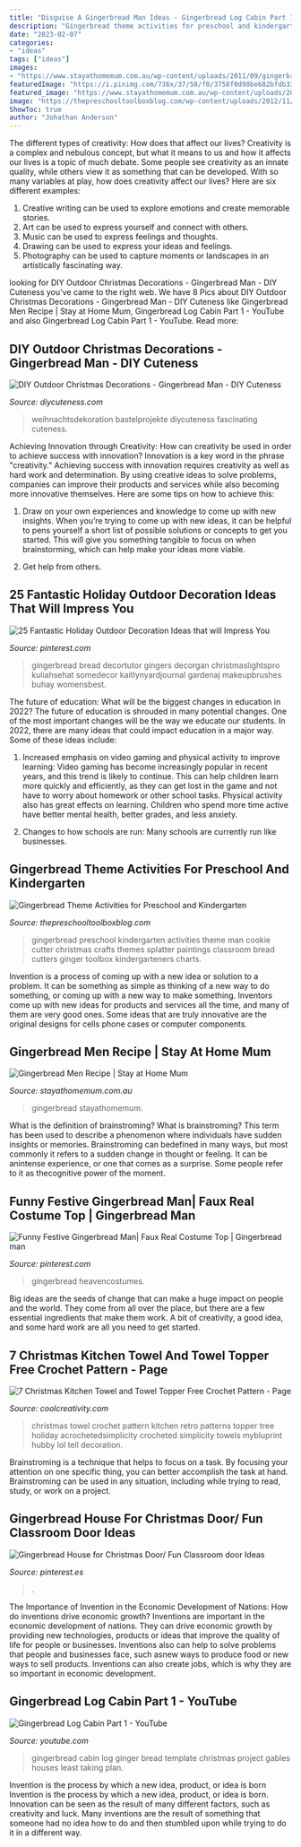```yaml
---
title: "Disguise A Gingerbread Man Ideas - Gingerbread Log Cabin Part 1"
description: "Gingerbread theme activities for preschool and kindergarten"
date: "2023-02-07"
categories:
- "ideas"
tags: ["ideas"]
images:
- "https://www.stayathomemum.com.au/wp-content/uploads/2011/09/gingerbread-man-new.jpg"
featuredImage: "https://i.pinimg.com/736x/37/58/f0/3758f0d98be682bfdb33254db2d94974.jpg"
featured_image: "https://www.stayathomemum.com.au/wp-content/uploads/2011/09/gingerbread-man-new.jpg"
image: "https://thepreschooltoolboxblog.com/wp-content/uploads/2012/11/Gingerbread_Blog-001-1024x801.jpg"
ShowToc: true
author: "Johathan Anderson"
---
```



The different types of creativity: How does that affect our lives?
Creativity is a complex and nebulous concept, but what it means to us and how it affects our lives is a topic of much debate. Some people see creativity as an innate quality, while others view it as something that can be developed. With so many variables at play, how does creativity affect our lives? Here are six different examples: 
1. Creative writing can be used to explore emotions and create memorable stories.
2. Art can be used to express yourself and connect with others.
3. Music can be used to express feelings and thoughts.
4. Drawing can be used to express your ideas and feelings.
5. Photography can be used to capture moments or landscapes in an artistically fascinating way. 

	

		
looking for DIY Outdoor Christmas Decorations - Gingerbread Man - DIY Cuteness you've came to the right web. We have 8 Pics about DIY Outdoor Christmas Decorations - Gingerbread Man - DIY Cuteness like Gingerbread Men Recipe | Stay at Home Mum, Gingerbread Log Cabin Part 1 - YouTube and also Gingerbread Log Cabin Part 1 - YouTube. Read more:
		
    
## DIY Outdoor Christmas Decorations - Gingerbread Man - DIY Cuteness

<img loading=lazy src="https://diycuteness.com/wp-content/uploads/2019/11/YARD-ART-Gingerbread-man.jpg" onerror="this.onerror=null;this.src='https://tse2.mm.bing.net/th?id=OIP.9URjQM7YNDerg2YrdQhSawHaJ6&amp;pid=15.1';" alt="DIY Outdoor Christmas Decorations - Gingerbread Man - DIY Cuteness">

_Source: diycuteness.com_

>weihnachtsdekoration bastelprojekte diycuteness fascinating cuteness. 

	

Achieving Innovation through Creativity: How can creativity be used in order to achieve success with innovation?
Innovation is a key word in the phrase "creativity." Achieving success with innovation requires creativity as well as hard work and determination. By using creative ideas to solve problems, companies can improve their products and services while also becoming more innovative themselves. Here are some tips on how to achieve this: 
1. Draw on your own experiences and knowledge to come up with new insights. When you’re trying to come up with new ideas, it can be helpful to pens yourself a short list of possible solutions or concepts to get you started. This will give you something tangible to focus on when brainstorming, which can help make your ideas more viable. 

2. Get help from others.

    
## 25 Fantastic Holiday Outdoor Decoration Ideas That Will Impress You

<img loading=lazy src="https://i.pinimg.com/736x/53/56/53/5356537fdfb6aedb3e2add4883ed28bf.jpg" onerror="this.onerror=null;this.src='https://tse3.mm.bing.net/th?id=OIP.dle0sWxNQbh316oWZ23MPQHaJ3&amp;pid=15.1';" alt="25 Fantastic Holiday Outdoor Decoration Ideas that will Impress You">

_Source: pinterest.com_

>gingerbread bread decortutor gingers decorgan christmaslightspro kuliahsehat somedecor kaitlynyardjournal gardenaj makeupbrushes buhay womensbest. 

	

The future of education: What will be the biggest changes in education in 2022?
The future of education is shrouded in many potential changes. One of the most important changes will be the way we educate our students. In 2022, there are many ideas that could impact education in a major way. Some of these ideas include: 
1) Increased emphasis on video gaming and physical activity to improve learning: Video gaming has become increasingly popular in recent years, and this trend is likely to continue. This can help children learn more quickly and efficiently, as they can get lost in the game and not have to worry about homework or other school tasks. Physical activity also has great effects on learning. Children who spend more time active have better mental health, better grades, and less anxiety. 

2) Changes to how schools are run: Many schools are currently run like businesses.

    
## Gingerbread Theme Activities For Preschool And Kindergarten

<img loading=lazy src="https://thepreschooltoolboxblog.com/wp-content/uploads/2012/11/Gingerbread_Blog-001-1024x801.jpg" onerror="this.onerror=null;this.src='https://tse2.mm.bing.net/th?id=OIP.avrZCLOidgnB6Gm25y9hZwHaFy&amp;pid=15.1';" alt="Gingerbread Theme Activities for Preschool and Kindergarten">

_Source: thepreschooltoolboxblog.com_

>gingerbread preschool kindergarten activities theme man cookie cutter christmas crafts themes splatter paintings classroom bread cutters ginger toolbox kindergarteners charts. 

	

Invention is a process of coming up with a new idea or solution to a problem. It can be something as simple as thinking of a new way to do something, or coming up with a new way to make something. Inventors come up with new ideas for products and services all the time, and many of them are very good ones. Some ideas that are truly innovative are the original designs for cells phone cases or computer components.

    
## Gingerbread Men Recipe | Stay At Home Mum

<img loading=lazy src="https://www.stayathomemum.com.au/wp-content/uploads/2011/09/gingerbread-man-new.jpg" onerror="this.onerror=null;this.src='https://tse1.mm.bing.net/th?id=OIP.DRGNTxA84gFyv4T2JoE39wHaE8&amp;pid=15.1';" alt="Gingerbread Men Recipe | Stay at Home Mum">

_Source: stayathomemum.com.au_

>gingerbread stayathomemum. 

	

What is the definition of brainstroming?
What is brainstroming? This term has been used to describe a phenomenon where individuals have sudden insights or memories. Brainstroming can bedefined in many ways, but most commonly it refers to a sudden change in thought or feeling. It can be anintense experience, or one that comes as a surprise. Some people refer to it as thecognitive power of the moment.

    
## Funny Festive Gingerbread Man| Faux Real Costume Top | Gingerbread Man

<img loading=lazy src="https://i.pinimg.com/736x/37/58/f0/3758f0d98be682bfdb33254db2d94974.jpg" onerror="this.onerror=null;this.src='https://tse3.mm.bing.net/th?id=OIP.OR_E1KD_J9Ij-9jpLdawPgHaJ4&amp;pid=15.1';" alt="Funny Festive Gingerbread Man| Faux Real Costume Top | Gingerbread man">

_Source: pinterest.com_

>gingerbread heavencostumes. 

	

Big ideas are the seeds of change that can make a huge impact on people and the world. They come from all over the place, but there are a few essential ingredients that make them work. A bit of creativity, a good idea, and some hard work are all you need to get started.

    
## 7 Christmas Kitchen Towel And Towel Topper Free Crochet Pattern - Page

<img loading=lazy src="https://coolcreativity.com/wp-content/uploads/2019/10/Retro-Christmas-Towel-2-WM-684x1024.jpg" onerror="this.onerror=null;this.src='https://tse2.mm.bing.net/th?id=OIP.iqkTQGpfSjkZtDir2Zm9QQHaLF&amp;pid=15.1';" alt="7 Christmas Kitchen Towel and Towel Topper Free Crochet Pattern - Page">

_Source: coolcreativity.com_

>christmas towel crochet pattern kitchen retro patterns topper tree holiday acrochetedsimplicity crocheted simplicity towels mybluprint hubby lol tell decoration. 

	

Brainstroming is a technique that helps to focus on a task. By focusing your attention on one specific thing, you can better accomplish the task at hand. Brainstroming can be used in any situation, including while trying to read, study, or work on a project.

    
## Gingerbread House For Christmas Door/ Fun Classroom Door Ideas

<img loading=lazy src="https://i.pinimg.com/736x/31/2e/3b/312e3beeeed325f11a3a75589143f4ac--christmas-door-gingerbread-houses.jpg" onerror="this.onerror=null;this.src='https://tse4.mm.bing.net/th?id=OIP.Z9pkyr5qbF8hV9qV_S6rIQDhEs&amp;pid=15.1';" alt="Gingerbread House for Christmas Door/ Fun Classroom door Ideas">

_Source: pinterest.es_

>. 

	

The Importance of Invention in the Economic Development of Nations: How do inventions drive economic growth?
Inventions are important in the economic development of nations. They can drive economic growth by providing new technologies, products or ideas that improve the quality of life for people or businesses. Inventions also can help to solve problems that people and businesses face, such asnew ways to produce food or new ways to sell products. Inventions can also create jobs, which is why they are so important in economic development.

    
## Gingerbread Log Cabin Part 1 - YouTube

<img loading=lazy src="http://i.ytimg.com/vi/j5ZsfCVm8yg/maxresdefault.jpg" onerror="this.onerror=null;this.src='https://tse1.mm.bing.net/th?id=OIP.TUVRJzGFFwJH1AdSI4Ik2gHaEK&amp;pid=15.1';" alt="Gingerbread Log Cabin Part 1 - YouTube">

_Source: youtube.com_

>gingerbread cabin log ginger bread template christmas project gables houses least taking plan. 

	

Invention is the process by which a new idea, product, or idea is born
Invention is the process by which a new idea, product, or idea is born. Innovation can be seen as the result of many different factors, such as creativity and luck. Many inventions are the result of something that someone had no idea how to do and then stumbled upon while trying to do it in a different way.


